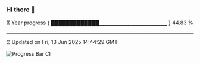 ### Hi there 👋

⏳ Year progress { █████████████▁▁▁▁▁▁▁▁▁▁▁▁▁▁▁▁▁ } 44.83 %

---

⏰ Updated on Fri, 13 Jun 2025 14:44:29 GMT

![Progress Bar CI](https://github.com/IshwaranRudhara/GIT-ACTION/workflows/Progress%20Bar%20CI/badge.svg)
